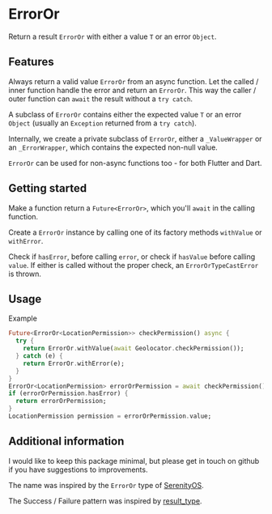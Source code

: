 # ErrorOr

Return a result `ErrorOr` with either a value `T` or an error `Object`.

## Features

Always return a valid value `ErrorOr` from an async function. Let the called /
inner function handle the error and return an `ErrorOr`. This way the caller /
outer function can `await` the result without a `try catch`.

A subclass of `ErrorOr` contains either the expected value `T` or an error
`Object` (usually an `Exception` returned from a `try catch`).

Internally, we create a private subclass of `ErrorOr`, either a `_ValueWrapper`
or an `_ErrorWrapper`, which contains the expected non-null value.

`ErrorOr` can be used for non-async functions too - for both Flutter and Dart.

## Getting started

Make a function return a `Future<ErrorOr>`, which you'll `await` in the calling
function.

Create a `ErrorOr` instance by calling one of its factory methods `withValue` or
`withError`.

Check if `hasError`, before calling `error`, or check if `hasValue` before
calling `value`. If either is called without the proper check, an
`ErrorOrTypeCastError` is thrown.

## Usage

Example

```dart
Future<ErrorOr<LocationPermission>> checkPermission() async {
  try {
    return ErrorOr.withValue(await Geolocator.checkPermission());
  } catch (e) {
    return ErrorOr.withError(e);
  }
}
ErrorOr<LocationPermission> errorOrPermission = await checkPermission();
if (errorOrPermission.hasError) {
  return errorOrPermission;
}
LocationPermission permission = errorOrPermission.value;
```

## Additional information

I would like to keep this package minimal, but please get in touch on github if
you have suggestions to improvements.

The name was inspired by the `ErrorOr` type of [SerenityOS](https://github.com/SerenityOS/serenity/blob/master/AK/Error.h).

The Success / Failure pattern was inspired by [result_type](https://pub.dev/packages/result_type).